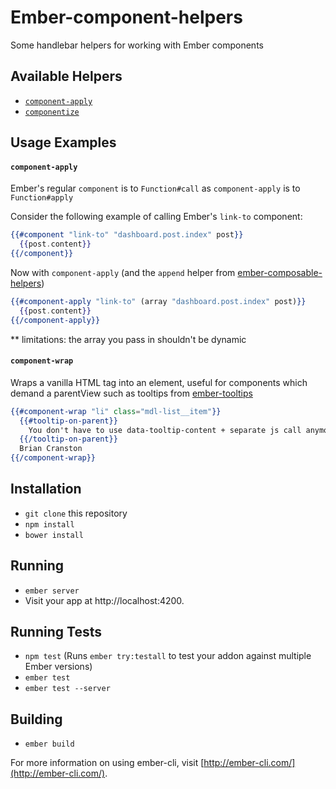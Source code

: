 # Ember-component-helpers

Some handlebar helpers for working with Ember components

## Available Helpers
* [`component-apply`](#component-apply)
* [`componentize`](#componentize)

## Usage Examples

#### `component-apply`
Ember's regular `component` is to `Function#call` as `component-apply` is to `Function#apply`

Consider the following example of calling Ember's `link-to` component:
```handlebars
{{#component "link-to" "dashboard.post.index" post}}
  {{post.content}}
{{/component}}
```
Now with `component-apply` (and the `append` helper from [ember-composable-helpers](https://www.npmjs.com/package/ember-composable-helpers))
```handlebars
{{#component-apply "link-to" (array "dashboard.post.index" post)}}
  {{post.content}}
{{/component-apply}}
```

** limitations: the array you pass in shouldn't be dynamic

#### `component-wrap`
Wraps a vanilla HTML tag into an element, useful for components which demand a parentView such as tooltips from [ember-tooltips](https://www.npmjs.com/package/ember-tooltips)

```handlebars
{{#component-wrap "li" class="mdl-list__item"}}
  {{#tooltip-on-parent}}
    You don't have to use data-tooltip-content + separate js call anymore!
  {{/tooltip-on-parent}}
  Brian Cranston
{{/component-wrap}}
```

## Installation

* `git clone` this repository
* `npm install`
* `bower install`

## Running

* `ember server`
* Visit your app at http://localhost:4200.

## Running Tests

* `npm test` (Runs `ember try:testall` to test your addon against multiple Ember versions)
* `ember test`
* `ember test --server`

## Building

* `ember build`

For more information on using ember-cli, visit [http://ember-cli.com/](http://ember-cli.com/).
